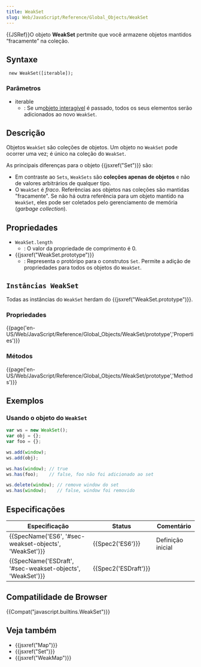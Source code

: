 ```yaml
---
title: WeakSet
slug: Web/JavaScript/Reference/Global_Objects/WeakSet
---
```


{{JSRef}}O objeto **WeakSet** pertmite que você armazene objetos mantidos “fracamente” na coleção.

## Syntaxe

```
 new WeakSet([iterable]);
```

### Parâmetros

- iterable
  - : Se um[objeto interagível](/pt-BR/docs/Web/JavaScript/Reference/Statements/for...of) é passado, todos os seus elementos serão adicionados ao novo `WeakSet`.

## Descrição

Objetos `WeakSet` são coleções de objetos. Um objeto no `WeakSet` pode ocorrer uma vez; é único na coleção do `WeakSet`.

As principais diferenças para o objeto {{jsxref("Set")}} são:

- Em contraste ao `Sets`, `WeakSets` são **coleções apenas de objetos** e não de valores arbitrários de qualquer tipo.
- O `WeakSet` é _fraco_. Referências aos objetos nas coleções são mantidas "fracamente". Se não há outra referência para um objeto mantido na `WeakSet`, eles pode ser coletados pelo gerenciamento de memória (_garbage collection_).

## Propriedades

- `WeakSet.length`
  - : O valor da propriedade de comprimento é 0.
- {{jsxref("WeakSet.prototype")}}
  - : Representa o protóripo para o construtos `Set`. Permite a adição de propriedades para todos os objetos do `WeakSet`.

## `Instâncias WeakSet`

Todas as instâncias do `WeakSet` herdam do {{jsxref("WeakSet.prototype")}}.

### Propriedades

{{page('en-US/Web/JavaScript/Reference/Global_Objects/WeakSet/prototype','Properties')}}

### Métodos

{{page('en-US/Web/JavaScript/Reference/Global_Objects/WeakSet/prototype','Methods')}}

## Exemplos

### Usando o objeto do `WeakSet`

```js
var ws = new WeakSet();
var obj = {};
var foo = {};

ws.add(window);
ws.add(obj);

ws.has(window); // true
ws.has(foo);    // false, foo não foi adicionado ao set

ws.delete(window); // remove window do set
ws.has(window);    // false, window foi removido
```

## Especificações

| Especificação                                                                | Status                       | Comentário        |
| ---------------------------------------------------------------------------- | ---------------------------- | ----------------- |
| {{SpecName('ES6', '#sec-weakset-objects', 'WeakSet')}}     | {{Spec2('ES6')}}         | Definição inicial |
| {{SpecName('ESDraft', '#sec-weakset-objects', 'WeakSet')}} | {{Spec2('ESDraft')}} |                   |

## Compatilidade de Browser

{{Compat("javascript.builtins.WeakSet")}}

## Veja também

- {{jsxref("Map")}}
- {{jsxref("Set")}}
- {{jsxref("WeakMap")}}
